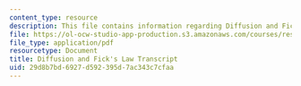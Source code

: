 ```yaml
---
content_type: resource
description: This file contains information regarding Diffusion and Fick's Law.
file: https://ol-ocw-studio-app-production.s3.amazonaws.com/courses/res-tll-004-stem-concept-videos-fall-2013/29d8b7bd6927d592395d7ac343c7cfaa_MITRES_TLL-004F13_DiffFick.pdf
file_type: application/pdf
resourcetype: Document
title: Diffusion and Fick's Law Transcript
uid: 29d8b7bd-6927-d592-395d-7ac343c7cfaa
---
```

